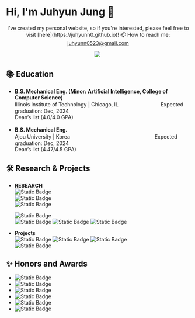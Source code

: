 # Hi, I'm Juhyun Jung 👋

<!--
<p align='center'>
   <a href="https://github-readme-stats.vercel.app/api?username=juhyunn0&show_icons=true&count_private=true"><img
           height=150
           src="https://github-readme-stats.vercel.app/api?username=juhyunn0&show_icons=true&count_private=true"/></a>
   <a href="https://github.com/juhyunn0/github-readme-stats"><img height=150
                                                                  src="https://github-readme-stats.vercel.app/api/top-langs/?username=juhyunn0&layout=compact"/></a>
</p>
-->

<p align='center'>
   I've created my personal website, so if you're interested, please feel free to visit [here](https://juhyunn0.github.io)!   
   📫 How to reach me: <a href='mailto:juhyunn0523@gmail.com'>juhyunn0523@gmail.com</a>
<p align='center'>
    <img
      src="https://img.shields.io/badge/juhyunn0523@gmail.com-D14836?style=for-the-badge&logo=gmail&logoColor=white"/>&nbsp
</p>

## 📚 Education 
<p style="line-height: 0.5;">

* **B.S. Mechanical Eng. (Minor: Artificial Intelligence, College of Computer Science)**  
Illinois Institute of Technology | Chicago, ILㅤㅤㅤㅤㅤㅤㅤㅤㅤExpected graduation: Dec, 2024  
Dean’s list (4.0/4.0 GPA)
<br><br>
* **B.S. Mechanical Eng.**  
Ajou University | KoreaㅤㅤㅤㅤㅤㅤㅤㅤㅤㅤㅤㅤㅤㅤㅤㅤㅤㅤExpected graduation: Dec, 2024  
Dean’s list (4.47/4.5 GPA)

</p>


## 🛠 Research & Projects  
* **RESEARCH**  
  <img alt="Static Badge" src="https://img.shields.io/badge/Computer_Vision_and_Multimedia_Laboratory_(CVM_Lab)_-Illinois_Institute_of_Technology_%7C_Chicago%2C_IL_May_2023_%E2%80%93_May_2024-blue">  
  <img alt="Static Badge" src="https://img.shields.io/badge/Advisor%3A_Dr._Yan_Yan-black"> <br>
  <img alt="Static Badge" src="https://img.shields.io/badge/In_the_CVM_lab%2C_I_conducted_a_research_project_focused_on_predicting_mouse_behavior_by_integrating_images_and_audio.-gray">

  <img alt="Static Badge" src="https://img.shields.io/badge/Multiscale_Bio%E2%80%93inspired_Technology_Laboratory_(MOST_Lab)-Ajou_University_%7C_Korea_%E3%85%A4%E3%85%A4_Jan_2022_%E2%80%93_June_2022-blue">  <br>
  <img alt="Static Badge" src="https://img.shields.io/badge/Advisor%3A_Dr._Je_%E2%80%93_sung_Koh-black">
  <img alt="Static Badge" src="https://img.shields.io/badge/Dielectric_Elastomer_Actuator_performance_project-gray">
  <img alt="Static Badge" src="https://img.shields.io/badge/In_MOST_lab%2C_I_did_a_research_project_related_to_DEA_performance_(Dielectric_Elastomer_Actuator)-gray">


* **Projects**  
  <img alt="Static Badge" src="https://img.shields.io/badge/Mapping_Chicago_Tax_Increment-Illinois_Institute_of_Technology_%7C_Chicago%2C_IL_%E3%85%A4%E3%85%A4%E3%85%A4%E3%85%A4_Jan_2024_%E2%80%93_May_2024-blue">
  <img alt="Static Badge" src="https://img.shields.io/badge/Automated_decision%E2%80%93making_system_of_scheduling-Illinois_Institute_of_Technology_%7C_Chicago_IL_%E3%85%A4%E3%85%A4%E3%85%A4%E3%85%A4_Jan_2023_%E2%80%93_April_2023-blue">
  <img alt="Static Badge" src="https://img.shields.io/badge/Autonomous_mobility_competition-Sep_2021_%E2%80%93_Dec_2021_-blue"><br>
  <img alt="Static Badge" src="https://img.shields.io/badge/System_Innovation_competition-Mar_2021_%E2%80%93_May_2021-blue">

## ✨ Honors and Awards  
* <img alt="Static Badge" src="https://img.shields.io/badge/Dean%E2%80%99s_list_in_Ajou_University_(2018%2C2021%2C2022)-green">
* <img alt="Static Badge" src="https://img.shields.io/badge/Dean%E2%80%99s_list_in_Iillnois_Institute_of_Technology_(2022%E2%80%932023)-green">
* <img alt="Static Badge" src="https://img.shields.io/badge/Mando_Autonomous_mobility_VLF(Vision_Lane_Following)_2nd_award_(2021)-green">
* <img alt="Static Badge" src="https://img.shields.io/badge/System_Innovation_Competition%2C_The_Korean_Society_of_Systems_Engineering%2C_3rd_award_(2021)-green">
* <img alt="Static Badge" src="https://img.shields.io/badge/Academic_Excellence_Scholarship_in_Ajou_University_(2018%2C2021%2C2022)-green">
* <img alt="Static Badge" src="https://img.shields.io/badge/Soldier_of_Valor_Award_from_Republic_of_Korea_Army_(2020)-green">


